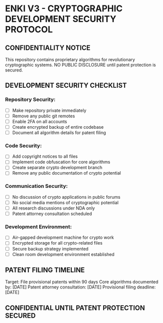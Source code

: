 # ENKI V3 - CRYPTOGRAPHIC DEVELOPMENT SECURITY PROTOCOL

## CONFIDENTIALITY NOTICE
This repository contains proprietary algorithms for revolutionary cryptographic systems.
NO PUBLIC DISCLOSURE until patent protection is secured.

## DEVELOPMENT SECURITY CHECKLIST

### Repository Security:
- [ ] Make repository private immediately
- [ ] Remove any public git remotes
- [ ] Enable 2FA on all accounts
- [ ] Create encrypted backup of entire codebase
- [ ] Document all algorithm details for patent filing

### Code Security:
- [ ] Add copyright notices to all files
- [ ] Implement code obfuscation for core algorithms
- [ ] Create separate crypto development branch
- [ ] Remove any public documentation of crypto potential

### Communication Security:
- [ ] No discussion of crypto applications in public forums
- [ ] No social media mentions of cryptographic potential
- [ ] All research discussions under NDA only
- [ ] Patent attorney consultation scheduled

### Development Environment:
- [ ] Air-gapped development machine for crypto work
- [ ] Encrypted storage for all crypto-related files
- [ ] Secure backup strategy implemented
- [ ] Clean room development environment established

## PATENT FILING TIMELINE
Target: File provisional patents within 90 days
Core algorithms documented by: [DATE]
Patent attorney consultation: [DATE]
Provisional filing deadline: [DATE]

## CONFIDENTIAL UNTIL PATENT PROTECTION SECURED
